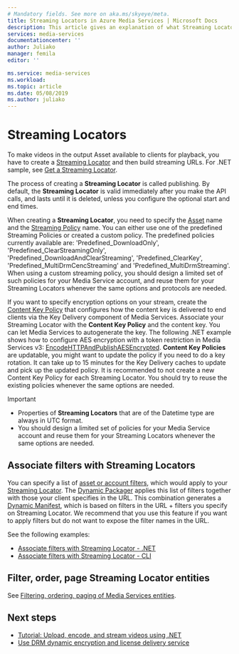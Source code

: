 ```yaml
---
# Mandatory fields. See more on aka.ms/skyeye/meta.
title: Streaming Locators in Azure Media Services | Microsoft Docs
description: This article gives an explanation of what Streaming Locators are, and how they are used by Azure Media Services.
services: media-services
documentationcenter: ''
author: Juliako
manager: femila
editor: ''

ms.service: media-services
ms.workload: 
ms.topic: article
ms.date: 05/08/2019
ms.author: juliako
---
```


# Streaming Locators

To make videos in the output Asset available to clients for playback, you have to create a [Streaming Locator](https://docs.microsoft.com/rest/api/media/streaminglocators) and then build streaming URLs. For .NET sample, see [Get a Streaming Locator](stream-files-tutorial-with-api.md#get-a-streaming-locator).

The process of creating a **Streaming Locator** is called publishing. By default, the **Streaming Locator** is valid immediately after you make the API calls, and lasts until it is deleted, unless you configure the optional start and end times. 

When creating a **Streaming Locator**, you need to specify the [Asset](https://docs.microsoft.com/rest/api/media/assets) name and the [Streaming Policy](https://docs.microsoft.com/rest/api/media/streamingpolicies) name. You can either use one of the predefined Streaming Policies or created a custom policy. The predefined policies currently available are: 'Predefined_DownloadOnly', 'Predefined_ClearStreamingOnly', 'Predefined_DownloadAndClearStreaming', 'Predefined_ClearKey', 'Predefined_MultiDrmCencStreaming' and 'Predefined_MultiDrmStreaming'. When using a custom streaming policy, you should design a limited set of such policies for your Media Service account, and reuse them for your Streaming Locators whenever the same options and protocols are needed. 

If you want to specify encryption options on your stream, create the [Content Key Policy](https://docs.microsoft.com/rest/api/media/contentkeypolicies) that configures how the content key is delivered to end clients via the Key Delivery component of Media Services. Associate your Streaming Locator with the **Content Key Policy** and the content key. You can let Media Services to autogenerate the key. The following .NET example shows how to configure AES encryption with a token restriction in Media Services v3: [EncodeHTTPAndPublishAESEncrypted](https://github.com/Azure-Samples/media-services-v3-dotnet-core-tutorials/tree/master/NETCore/EncodeHTTPAndPublishAESEncrypted). **Content Key Policies** are updatable, you might want to update the policy if you need to do a key rotation. It can take up to 15 minutes for the Key Delivery caches to update and pick up the updated policy. It is recommended to not create a new Content Key Policy for each Streaming Locator. You should try to reuse the existing policies whenever the same options are needed.

> [!IMPORTANT]
> * Properties of **Streaming Locators** that are of the Datetime type are always in UTC format.
> * You should design a limited set of policies for your Media Service account and reuse them for your Streaming Locators whenever the same options are needed. 

## Associate filters with Streaming Locators

You can specify a list of [asset or account filters](filters-concept.md), which would apply to your [Streaming Locator](https://docs.microsoft.com/rest/api/media/streaminglocators/create#request-body). The [Dynamic Packager](dynamic-packaging-overview.md) applies this list of filters together with those your client specifies in the URL. This combination generates a [Dynamic Manifest](filters-dynamic-manifest-overview.md), which is based on filters in the URL + filters you specify on Streaming Locator. We recommend that you use this feature if you want to apply filters but do not want to expose the filter names in the URL.

See the following examples:

* [Associate filters with Streaming Locator - .NET](filters-dynamic-manifest-dotnet-howto.md#associate-filters-with-streaming-locator)
* [Associate filters with Streaming Locator - CLI](filters-dynamic-manifest-cli-howto.md#associate-filters-with-streaming-locator)

## Filter, order, page Streaming Locator entities

See [Filtering, ordering, paging of Media Services entities](entities-overview.md).

## Next steps

* [Tutorial: Upload, encode, and stream videos using .NET](stream-files-tutorial-with-api.md)
* [Use DRM dynamic encryption and license delivery service](protect-with-drm.md)
